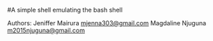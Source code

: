 #A simple shell emulating the bash shell

Authors:
Jeniffer Mairura <mjenna303@gmail.com>
Magdaline Njuguna <m2015njuguna@gmail.com>
